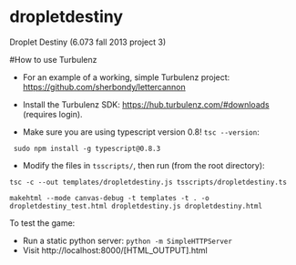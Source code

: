 dropletdestiny
==============

Droplet Destiny (6.073 fall 2013 project 3)

#How to use Turbulenz

- For an example of a working, simple Turbulenz project: https://github.com/sherbondy/lettercannon

- Install the Turbulenz SDK: https://hub.turbulenz.com/#downloads (requires login).
- Make sure you are using typescript version 0.8! `tsc --version`:
```
 sudo npm install -g typescript@0.8.3
```
- Modify the files in `tsscripts/`, then run (from the root directory):

```
tsc -c --out templates/dropletdestiny.js tsscripts/dropletdestiny.ts

makehtml --mode canvas-debug -t templates -t . -o dropletdestiny_test.html dropletdestiny.js dropletdestiny.html
```

To test the game:
- Run a static python server: `python -m SimpleHTTPServer`
- Visit http://localhost:8000/[HTML_OUTPUT].html

